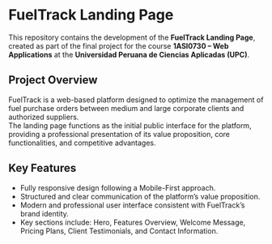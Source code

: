 # FuelTrack Landing Page

This repository contains the development of the **FuelTrack Landing Page**, created as part of the final project for the course **1ASI0730 – Web Applications** at the **Universidad Peruana de Ciencias Aplicadas (UPC)**.

##  Project Overview

FuelTrack is a web-based platform designed to optimize the management of fuel purchase orders between medium and large corporate clients and authorized suppliers.  
The landing page functions as the initial public interface for the platform, providing a professional presentation of its value proposition, core functionalities, and competitive advantages.

##  Key Features

- Fully responsive design following a Mobile-First approach.
- Structured and clear communication of the platform’s value proposition.
- Modern and professional user interface consistent with FuelTrack’s brand identity.
- Key sections include: Hero, Features Overview, Welcome Message, Pricing Plans, Client Testimonials, and Contact Information.
